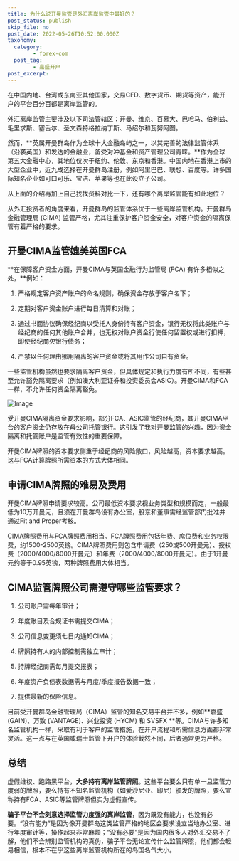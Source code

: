 ```yaml
---
title: 为什么说开曼监管是外汇离岸监管中最好的？
post_status: publish
skip_file: no
post_date: 2022-05-26T10:52:00.000Z
taxonomy:
  category:
        - forex-com
  post_tag:
        - 嘉盛开户
post_excerpt: 
---
```

在中国内地、台湾或东南亚其他国家，交易CFD、数字货币、期货等资产，能开户的平台百分百都是离岸监管的。

外汇离岸监管主要涉及以下司法管辖区：开曼、维京、百慕大、巴哈马、伯利兹、毛里求斯、塞舌尔、圣文森特格拉纳丁斯、马绍尔和瓦努阿图。

然而，**英属开曼群岛作为全球十大金融岛屿之一，以其完善的法律监管体系（沿袭英国）和发达的金融业，备受对冲基金和资产管理公司青睐。**作为全球第五大金融中心，其地位仅次于纽约、伦敦、东京和香港。中国内地在香港上市的大型企业中，近九成选择在开曼群岛注册，例如阿里巴巴、联想、百度等。许多国际知名企业如可口可乐、宝洁、苹果等也在此设立子公司。

从上面的介绍再加上自己找找资料对比一下，还有哪个离岸监管能有如此地位？

从外汇投资者的角度来看，开曼群岛的监管体系优于一些离岸监管机构。开曼群岛金融管理局 (CIMA) 监管严格，尤其注重保护客户资金安全，对客户资金的隔离保管有着严格的要求。

## 开曼CIMA监管媲美英国FCA

**在保障客户资金方面，开曼CIMA与英国金融行为监管局 (FCA) 有许多相似之处，**例如：

1. 严格规定客户资产账户的命名规则，确保资金存放于客户名下；

1. 定期对客户资金账户进行每日清算和对账；

1. 通过书面协议确保经纪商以受托人身份持有客户资金，银行无权将此类账户与经纪商的任何其他账户合并，也无权对账户资金行使任何留置权或进行扣押，即使经纪商欠银行债务；

1. 严禁以任何理由挪用隔离的客户资金或将其用作公司自有资金。

一些监管机构虽然也要求隔离客户资金，但具体规定和执行力度有所不同，有些甚至允许豁免隔离要求（例如澳大利亚证券和投资委员会ASIC）。开曼CIMA和FCA一样，不允许任何资金隔离豁免。

![Image](https://prod-files-secure.s3.us-west-2.amazonaws.com/39ed1227-6d7d-4570-be36-9ccd4a2c4241/bd849744-3fcb-4a37-8312-357962c8f065/image.png?X-Amz-Algorithm=AWS4-HMAC-SHA256&X-Amz-Content-Sha256=UNSIGNED-PAYLOAD&X-Amz-Credential=ASIAZI2LB4666SEZ44EO%2F20250817%2Fus-west-2%2Fs3%2Faws4_request&X-Amz-Date=20250817T161347Z&X-Amz-Expires=3600&X-Amz-Security-Token=IQoJb3JpZ2luX2VjEEcaCXVzLXdlc3QtMiJGMEQCIFuzbyx6w4LugEfHr%2FuNIXpuxl4yRwaQX6YYFgQ1QYaTAiAhDCx7LbflASIjevUfj6gBdhmmN7pW6NqKZP%2BXj3H5eSqIBAiQ%2F%2F%2F%2F%2F%2F%2F%2F%2F%2F8BEAAaDDYzNzQyMzE4MzgwNSIM655OBhCncOya%2BELzKtwDnN432mKw3K8Zg6PoIB3lxtb4WYQxX%2F4ZKSYXTuNfDkUfJC8JFluEXWQTOCpJenQ0uJlC0o47v5aPSZTlt3rg%2BeGhdTgFiWf1LkzkC7A8tDFw9q9eoAdHo0uKiZ1aBdGIs6x6p3svBOU3GSgYpd9kav3yY1%2ByA0pMiEQQfjZN6H7MjUKpECX1lnfCI1MRYTmVykS2KJbeftjJd6m5v2fsHH1Cj%2F4Kv9V5yHFT0a0RpAf7F7eEPnmTkFdw8OmyPaJebz%2B8%2Fff5%2Bg3ed0Oigomf2wLkhu88j%2FpIFffbmfkakmsqMlI%2BChsmeR0yw1ehVYMegfTfJj4MyOew7AXIh9kgwfNRQ9SHoVtucWBo3bDHn6pEnKTnhvLaDuFzlL5kiHCsXzfZeWyfcR6p6MxcZKvoOew95fLOeJCh90f2CVXRGlBK5ulyb7X8d1WoLL3pLWlWkT%2FH5r4ZqKVT0IdHhQ91syTjmP%2F6RCnjUCoo8LVNqUiC%2Fn9y6jwIaLnrKWDa1Ze3kKK1NoYnEwVmPu2JS81pjDyc7TQSuda6ItSHSrth%2FM2QgrYjDquxcjIw8ruAI6dAoLGIlFb46eqxYEXKF%2Fzd6ZqynkkTbbo4ddcUvWa7yellrtnZpuw9KAzqt18w2teHxQY6pgGZS4RsDjwMxBKtfjuuUAGYM%2BgLSC4KXHOVV2b84l0PKvJLXw5lbiBsamhZtGlVEduYEWTvccKzUxPa54GWY0btyst9hiz5UqJSXJH02b0f1H0WvxBjSypThNqUxv7WWLxDwB%2FSHYg1peicvm1zDRn5JNl7UULXmuf9Dfculm4WImdz5CUzFPtgeBQQyrCRJtzbAYHbrBHOkK%2F38sIU836RBJpQmYir&X-Amz-Signature=a588e5e6a43720fe1b83d4d1d8eadd1c4599f5fdb45cd8e72b686e716dd1e640&X-Amz-SignedHeaders=host&x-amz-checksum-mode=ENABLED&x-id=GetObject)

受开曼CIMA隔离资金要求影响，部分FCA、ASIC监管的经纪商，其开曼CIMA平台的客户资金仍存放在母公司托管银行。这引发了我对开曼监管的兴趣，因为资金隔离和托管账户是监管有效性的重要保障。

开曼CIMA牌照的资本要求侧重于经纪商的风险敞口，风险越高，资本要求越高。这与FCA计算牌照所需资本的方式大体相同。

## **申请CIMA牌照的难易及费用**

开曼CIMA牌照申请要求较高。公司最低资本要求视业务类型和规模而定，一般最低为10万开曼元，且须在开曼群岛设有办公室，股东和董事需经监管部门批准并通过Fit and Proper考核。

CIMA牌照费用与FCA牌照费用相当。FCA牌照费用包括年费、席位费和业务权限费，约1500-2500英镑。CIMA牌照费用则包含申请费（250或500开曼元）、授权费（2000/4000/8000开曼元）和年费（2000/4000/8000开曼元）。由于1开曼元约等于0.95英镑，两种牌照费用大体相当。

## CIMA监管牌照公司需遵守哪些监管要求？

1. 公司账户需每年审计；

1. 年度账目及合规证书需提交CIMA；

1. 公司信息变更须七日内通知CIMA；

1. 牌照持有人的内部控制需独立审计；

1. 持牌经纪商需每月提交报表；

1. 年度资产负债表数据需与月度/季度报告数据一致；

1. 提供最新的保险信息。

目前受开曼群岛金融管理局（CIMA）监管的知名交易平台并不多，例如**嘉盛 (GAIN)、万致 (VANTAGE)、兴业投资 (HYCM) 和 SVSFX **等。CIMA与许多知名监管机构一样，采取有利于客户的监管措施，在开户流程和所需信息方面都非常灵活。这一点与在英国或瑞士监管下开户的体验截然不同，后者通常更为严格。

## 总结

虚假维权、跑路黑平台，**大多持有离岸监管牌照**。这些平台要么只有单一且监管力度弱的牌照，要么持有不知名监管机构（如爱沙尼亚、印尼）颁发的牌照，要么宣称持有FCA、ASIC等监管牌照但实为虚假宣传。

**骗子平台不会刻意选择监管力度强的离岸监管**，因为既没有能力，也没有必要。“没有能力”是因为像开曼群岛这类监管严格的地区会要求设立当地办公室、进行年度审计等，操作起来非常麻烦；“没有必要”是因为国内很多人对外汇交易不了解，他们不会辨别监管机构的真伪，骗子平台无论宣传什么监管牌照，他们都会轻易相信，根本不在乎这些离岸监管机构所在的岛国名气大小。